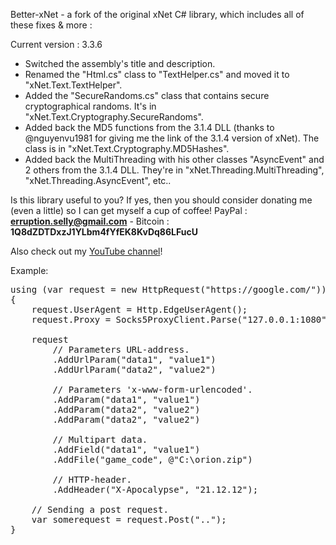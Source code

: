 Better-xNet - a fork of the original xNet C# library, which includes all of these fixes & more :

Current version : 3.3.6
- Switched the assembly's title and description.
- Renamed the "Html.cs" class to "TextHelper.cs" and moved it to "xNet.Text.TextHelper".
- Added the "SecureRandoms.cs" class that contains secure cryptographical randoms. It's in "xNet.Text.Cryptography.SecureRandoms".
- Added back the MD5 functions from the 3.1.4 DLL (thanks to @nguyenvu1981 for giving me the link of the 3.1.4 version of xNet). The class is in "xNet.Text.Cryptography.MD5Hashes".
- Added back the MultiThreading with his other classes "AsyncEvent" and 2 others from the 3.1.4 DLL. They're in "xNet.Threading.MultiThreading", "xNet.Threading.AsyncEvent", etc..

Is this library useful to you? If yes, then you should consider donating me (even a little) so I can get myself a cup of coffee!
PayPal : **erruption.selly@gmail.com** - Bitcoin : **1Q8dZDTDxzJ1YLbm4fYfEK8KvDq86LFucU**

Also check out my [YouTube channel](https://www.youtube.com/c/B3RAPSoftwares)!

Example:
<pre>
using (var request = new HttpRequest("https://google.com/"))
{
    request.UserAgent = Http.EdgeUserAgent();
	request.Proxy = Socks5ProxyClient.Parse("127.0.0.1:1080");

    request
        // Parameters URL-address.
        .AddUrlParam("data1", "value1")
        .AddUrlParam("data2", "value2")

        // Parameters 'x-www-form-urlencoded'.
        .AddParam("data1", "value1")
        .AddParam("data2", "value2")
        .AddParam("data2", "value2")

        // Multipart data.
        .AddField("data1", "value1")
        .AddFile("game_code", @"C:\orion.zip")

        // HTTP-header.
        .AddHeader("X-Apocalypse", "21.12.12");
		
    // Sending a post request.
    var somerequest = request.Post("..");
}
</pre>
